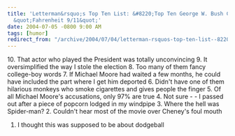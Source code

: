 ```yaml
---
title: 'Letterman&rsquo;s Top Ten List: &#8220;Top Ten George W. Bush Complaints About
  &quot;Fahrenheit 9/11&quot;'
date: 2004-07-05 -0800 9:00 AM
tags: [humor]
redirect_from: "/archive/2004/07/04/letterman-rsquos-top-ten-list--8220top-ten-george-w-bush-complaints-about-fahrenheit-911.aspx/"
---
```


​10. That actor who played the President was totally unconvincing
 9. It oversimplified the way I stole the election
 8. Too many of them fancy college-boy words
 7. If Michael Moore had waited a few months, he could have included the
part where I get him deported
 6. Didn't have one of them hilarious monkeys who smoke cigarettes and
gives people the finger
 5. Of all Michael Moore's accusations, only 97% are true
 4. Not sure - - I passed out after a piece of popcorn lodged in my
windpipe
 3. Where the hell was Spider-man?
 2. Couldn't hear most of the movie over Cheney's foul mouth
 1. I thought this was supposed to be about dodgeball


